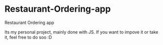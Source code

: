 # Restaurant-Ordering-app
Restaurant Ordering app

Its my personal project, mainly done with JS. If you want to impove it or take it, feel free to do soo :D
